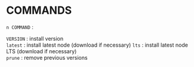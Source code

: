 # COMMANDS
`n COMMAND` :  

`VERSION` : install version  
`latest` : install latest node (download if necessary)
`lts` : install latest node LTS (download if necessary)  
`prune` : remove previous versions  
